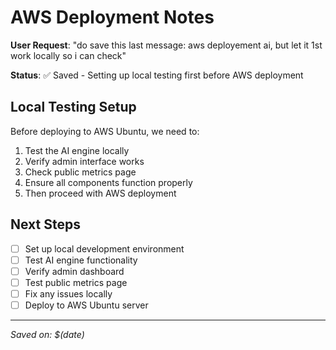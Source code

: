 # AWS Deployment Notes

**User Request**: "do save this last message: aws deployement ai, but let it 1st work locally so i can check"

**Status**: ✅ Saved - Setting up local testing first before AWS deployment

## Local Testing Setup

Before deploying to AWS Ubuntu, we need to:
1. Test the AI engine locally
2. Verify admin interface works
3. Check public metrics page
4. Ensure all components function properly
5. Then proceed with AWS deployment

## Next Steps
- [ ] Set up local development environment
- [ ] Test AI engine functionality
- [ ] Verify admin dashboard
- [ ] Test public metrics page
- [ ] Fix any issues locally
- [ ] Deploy to AWS Ubuntu server

---
*Saved on: $(date)*
